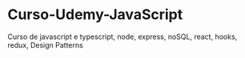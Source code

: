 # Curso-Udemy-JavaScript
Curso de javascript e typescript, node, express, noSQL, react, hooks, redux, Design Patterns
